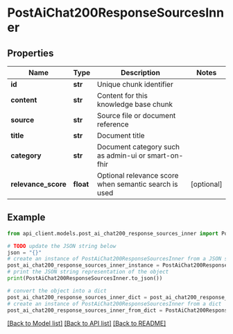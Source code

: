 # PostAiChat200ResponseSourcesInner


## Properties

Name | Type | Description | Notes
------------ | ------------- | ------------- | -------------
**id** | **str** | Unique chunk identifier | 
**content** | **str** | Content for this knowledge base chunk | 
**source** | **str** | Source file or document reference | 
**title** | **str** | Document title | 
**category** | **str** | Document category such as admin-ui or smart-on-fhir | 
**relevance_score** | **float** | Optional relevance score when semantic search is used | [optional] 

## Example

```python
from api_client.models.post_ai_chat200_response_sources_inner import PostAiChat200ResponseSourcesInner

# TODO update the JSON string below
json = "{}"
# create an instance of PostAiChat200ResponseSourcesInner from a JSON string
post_ai_chat200_response_sources_inner_instance = PostAiChat200ResponseSourcesInner.from_json(json)
# print the JSON string representation of the object
print(PostAiChat200ResponseSourcesInner.to_json())

# convert the object into a dict
post_ai_chat200_response_sources_inner_dict = post_ai_chat200_response_sources_inner_instance.to_dict()
# create an instance of PostAiChat200ResponseSourcesInner from a dict
post_ai_chat200_response_sources_inner_from_dict = PostAiChat200ResponseSourcesInner.from_dict(post_ai_chat200_response_sources_inner_dict)
```
[[Back to Model list]](../README.md#documentation-for-models) [[Back to API list]](../README.md#documentation-for-api-endpoints) [[Back to README]](../README.md)


